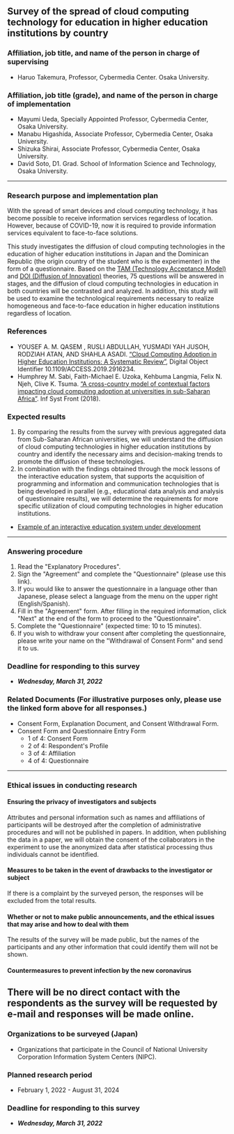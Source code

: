 ## Survey of the spread of cloud computing technology for education in higher education institutions by country 

### Affiliation, job title, and name of the person in charge of supervising  
* Haruo Takemura, Professor, Cybermedia Center. Osaka University. 

### Affiliation, job title (grade), and name of the person in charge of implementation 
* Mayumi Ueda, Specially Appointed Professor, Cybermedia Center, Osaka University. 
* Manabu Higashida, Associate Professor, Cybermedia Center, Osaka University. 
* Shizuka Shirai, Associate Professor, Cybermedia Center, Osaka University. 
* David Soto, D1. Grad. School of Information Science and Technology, Osaka University.  
---

### Research purpose and implementation plan 

With the spread of smart devices and cloud computing technology, it has become possible to receive information services regardless of location. However, because of COVID-19, now it is required to provide information services equivalent to face-to-face solutions. 

This study investigates the diffusion of cloud computing technologies in the education of higher education institutions in Japan and the Dominican Republic (the origin country of the student who is the experimenter) in the form of a questionnaire. Based on the [TAM (Technology Acceptance Model)](https://en.wikipedia.org/wiki/Technology_acceptance_model) and [DOI (Diffusion of Innovation)](https://en.wikipedia.org/wiki/Diffusion_of_innovations) theories, 75 questions will be answered in stages, and the diffusion of cloud computing technologies in education in both countries will be contrasted and analyzed. In addition, this study will be used to examine the technological requirements necessary to realize homogeneous and face-to-face education in higher education institutions regardless of location. 

### References 

* YOUSEF A. M. QASEM , RUSLI ABDULLAH, YUSMADI YAH JUSOH, RODZIAH ATAN, AND SHAHLA ASADI. [“Cloud Computing Adoption in Higher Education Institutions: A Systematic Review”](https://link.springer.com/content/pdf/10.1007/s10586-015-0490-4.pdf), Digital Object Identifier 10.1109/ACCESS.2019.2916234. 
* Humphrey M. Sabi, Faith-Michael E. Uzoka, Kehbuma Langmia, Felix N. Njeh, Clive K. Tsuma. [“A cross-country model of contextual factors impacting cloud computing adoption at universities in sub-Saharan Africa”](https://link.springer.com/content/pdf/10.1007/s10796-017-9739-1.pdf). Inf Syst Front (2018).
 
### Expected results 

1. By comparing the results from the survey with previous aggregated data from Sub-Saharan African universities, we will understand the diffusion of cloud computing technologies in higher education institutions by country and identify the necessary aims and decision-making trends to promote the diffusion of these technologies. 
2. In combination with the findings obtained through the mock lessons of the interactive education system, that supports the acquisition of programming and information and communication technologies that is being developed in parallel (e.g., educational data analysis and analysis of questionnaire results), we will determine the requirements for more specific utilization of cloud computing technologies in higher education institutions. 
  * [Example of an interactive education system under development](http://ou-nre-test-lx.japaneast.cloudapp.azure.com:30001/catalog/)
---

### Answering procedure 
1. Read the "Explanatory Procedures". 
2. Sign the "Agreement" and complete the "Questionnaire" (please use this link). 
3. If you would like to answer the questionnaire in a language other than Japanese, please select a language from the menu on the upper right (English/Spanish). 
4. Fill in the "Agreement" form. After filling in the required information, click "Next" at the end of the form to proceed to the "Questionnaire".  
5. Complete the "Questionnaire" (expected time: 10 to 15 minutes). 
6. If you wish to withdraw your consent after completing the questionnaire, please write your name on the "Withdrawal of Consent Form" and send it to us. 

### Deadline for responding to this survey
* ***Wednesday, March 31, 2022***

### Related Documents (For illustrative purposes only, please use the linked form above for all responses.) 
* Consent Form, Explanation Document, and Consent Withdrawal Form. 
* Consent Form and Questionnaire Entry Form 
  * 1 of 4: Consent Form 
  * 2 of 4: Respondent's Profile 
  * 3 of 4: Affiliation 
  * 4 of 4: Questionnaire 
---

### Ethical issues in conducting research 
#### Ensuring the privacy of investigators and subjects 
Attributes and personal information such as names and affiliations of participants will be destroyed after the completion of administrative procedures and will not be published in papers. In addition, when publishing the data in a paper, we will obtain the consent of the collaborators in the experiment to use the anonymized data after statistical processing thus individuals cannot be identified. 
#### Measures to be taken in the event of drawbacks to the investigator or subject 
If there is a complaint by the surveyed person, the responses will be excluded from the total results. 
#### Whether or not to make public announcements, and the ethical issues that may arise and how to deal with them 
The results of the survey will be made public, but the names of the participants and any other information that could identify them will not be shown. 
#### Countermeasures to prevent infection by the new coronavirus 
There will be no direct contact with the respondents as the survey will be requested by e-mail and responses will be made online. 
---

### Organizations to be surveyed (Japan)

* Organizations that participate in the Council of National University Corporation Information System Centers (NIPC).  

### Planned research period 
* February 1, 2022 - August 31, 2024
### Deadline for responding to this survey
* ***Wednesday, March 31, 2022***
